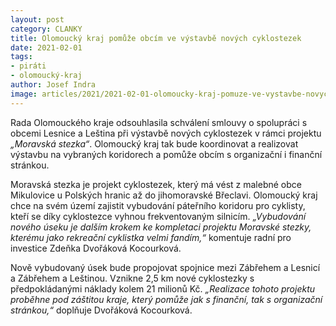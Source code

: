 ```yaml
---
layout: post
category: CLANKY
title: Olomoucký kraj pomůže obcím ve výstavbě nových cyklostezek
date: 2021-02-01
tags: 
- piráti
- olomoucký-kraj
author: Josef Indra
image: articles/2021/2021-02-01-olomoucky-kraj-pomuze-ve-vystavbe-novych-cyklostezek.jpg  #751x422 pixelu
---
```

Rada Olomouckého kraje odsouhlasila schválení smlouvy o spolupráci s obcemi Lesnice a Leština při výstavbě nových cyklostezek v rámci projektu *„Moravská stezka“*. Olomoucký kraj tak bude koordinovat a realizovat výstavbu na vybraných koridorech a pomůže obcím s organizační i finanční stránkou.  
 
Moravská stezka je projekt cyklostezek, který má vést z malebné obce Mikulovice u Polských hranic až do jihomoravské Břeclavi. Olomoucký kraj chce na svém území zajistit vybudování páteřního koridoru pro cyklisty, kteří se díky cyklostezce vyhnou frekventovaným silnicím. *„Vybudování nového úseku je dalším krokem ke kompletaci projektu Moravské stezky, kterému jako rekreační cyklistka velmi fandím,“* komentuje radní pro investice Zdeňka Dvořáková Kocourková.
 
Nově vybudovaný úsek bude propojovat spojnice mezi Zábřehem a Lesnicí a Zábřehem a Leštinou. Vznikne 2,5 km nové cyklostezky s předpokládanými náklady kolem 21 milionů Kč. *„Realizace tohoto projektu proběhne pod záštitou kraje, který pomůže jak s finanční, tak  s organizační stránkou,“* doplňuje Dvořáková Kocourková.
